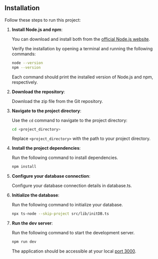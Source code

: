 ## Installation

Follow these steps to run this project:

1. **Install Node.js and npm**:

   You can download and install both from the [official Node.js website](https://nodejs.org/).

   Verify the installation by opening a terminal and running the following commands:

   ```bash
   node --version
   npm --version
   ```

   Each command should print the installed version of Node.js and npm, respectively.

2. **Download the repository**:

   Download the zip file from the Git repository.

3. **Navigate to the project directory**:

   Use the `cd` command to navigate to the project directory:

   ```bash
   cd <project_directory>
   ```

   Replace `<project_directory>` with the path to your project directory.

4. **Install the project dependencies**:

   Run the following command to install dependencies.

   ```bash
   npm install
   ```

5. **Configure your database connection**:

   Configure your database connection details in database.ts.

6. **Initialize the database**:

   Run the following command to initialize your database.

   ```bash
   npx ts-node --skip-project src/lib/initDB.ts
   ```

7. **Run the dev server**:

   Run the following command to start the development server.

   ```bash
   npm run dev
   ```

   The application should be accessible at your local [port 3000](http://localhost:3000/).
